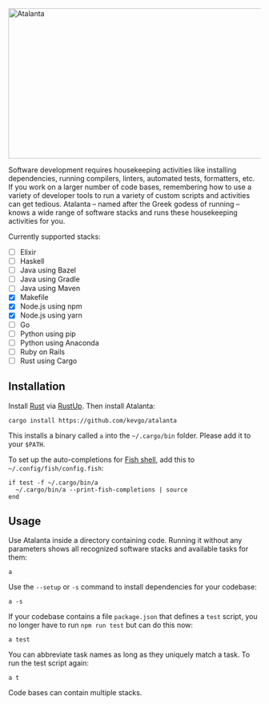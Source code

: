 <img src="web/logo800.jpg" alt="Atalanta" width="800" height="300">

Software development requires housekeeping activities like installing
dependencies, running compilers, linters, automated tests, formatters, etc. If
you work on a larger number of code bases, remembering how to use a variety of
developer tools to run a variety of custom scripts and activities can get
tedious. Atalanta &ndash; named after the Greek godess of running &ndash; knows
a wide range of software stacks and runs these housekeeping activities for you.

Currently supported stacks:

- [ ] Elixir
- [ ] Haskell
- [ ] Java using Bazel
- [ ] Java using Gradle
- [ ] Java using Maven
- [x] Makefile
- [x] Node.js using npm
- [x] Node.js using yarn
- [ ] Go
- [ ] Python using pip
- [ ] Python using Anaconda
- [ ] Ruby on Rails
- [ ] Rust using Cargo

## Installation

Install [Rust](https://www.rust-lang.org) via [RustUp](https://rustup.rs). Then
install Atalanta:

```
cargo install https://github.com/kevgo/atalanta
```

This installs a binary called `a` into the `~/.cargo/bin` folder. Please add it
to your `$PATH`.

To set up the auto-completions for [Fish shell](https://fishshell.com), add this
to `~/.config/fish/config.fish`:

```
if test -f ~/.cargo/bin/a
  ~/.cargo/bin/a --print-fish-completions | source
end
```

## Usage

Use Atalanta inside a directory containing code. Running it without any
parameters shows all recognized software stacks and available tasks for them:

```
a
```

Use the `--setup` or `-s` command to install dependencies for your codebase:

```
a -s
```

If your codebase contains a file `package.json` that defines a `test` script,
you no longer have to run `npm run test` but can do this now:

```
a test
```

You can abbreviate task names as long as they uniquely match a task. To run the
test script again:

```
a t
```

Code bases can contain multiple stacks.
